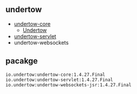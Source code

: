 
## undertow
* [undertow-core](/docs/20-framework/src/server/undertowndertow/undertow-core/README.md)
  * [Undertow](/docs/20-framework/src/server/undertowndertow/undertow-core/Undertow.md)
* [undertow-servlet](/docs/20-framework/src/server/undertowndertow/undertow-servlet/README.md)
* undertow-websockets


## pacakge
```
io.undertow:undertow-core:1.4.27.Final
io.undertow:undertow-servlet:1.4.27.Final
io.undertow:undertow-websockets-jsr:1.4.27.Final
```